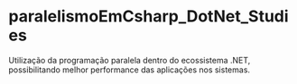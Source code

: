 # paralelismoEmCsharp_DotNet_Studies

Utilização da programação paralela dentro do ecossistema .NET, possibilitando melhor performance das aplicações nos sistemas. 
